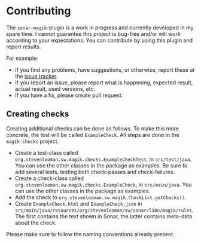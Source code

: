 Contributing
============

The `sonar-magik`-plugin is a work in progress and currently developed in my spare time. I cannot guarantee this project is bug-free and/or will work according to your expectations. You can contribute by using this plugin and report results.

For example:

- If you find any problems, have suggestions, or otherwise, report these at the [issue tracker](https://github.com/StevenLooman/sonar-magik/issues).
- If you report an issue, please report what is happening, expected result, actual result, used versions, etc.
- If you have a fix, please create pull request.


Creating checks
---------------

Creating additional checks can be done as follows. To make this more concrete, the test will be called `ExampleCheck`. All steps are done in the `magik-checks` project.

- Create a test-class called `org.stevenlooman.sw.magik.checks.ExampleCheckTest`, in `src/test/java`. You can use the other classes in the package as examples. Be sure to add several tests, testing both check-passes and check-failures.
- Create a check-class called `org.stevenlooman.sw.magik.checks.ExampleCheck`, in `src/main/java`. You can use the other classes in the package as examples.
- Add the check to `org.stevenlooman.sw.magik.CheckList.getChecks()`.
- Create `ExampleCheck.html` and `ExampleCheck.json` in `src/main/java/resources/org/stevenlooman/sw/sonar/l10n/magik/rules`. The first contains the text shown in Sonar, the latter contains meta-data about the check.


Please make sure to follow the naming conventions already present.
